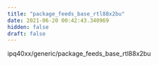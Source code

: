 ```yaml
---
title: "package_feeds_base_rtl88x2bu"
date: 2021-06-20 00:42:43.340969
hidden: false
draft: false
---
```


ipq40xx/generic/package_feeds_base_rtl88x2bu


